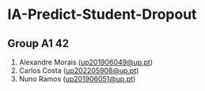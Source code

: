 # IA-Predict-Student-Dropout

## Group A1 42

1. Alexandre Morais (up201906049@up.pt)
2. Carlos Costa (up202205908@up.pt)
3. Nuno Ramos (up201906051@up.pt)
